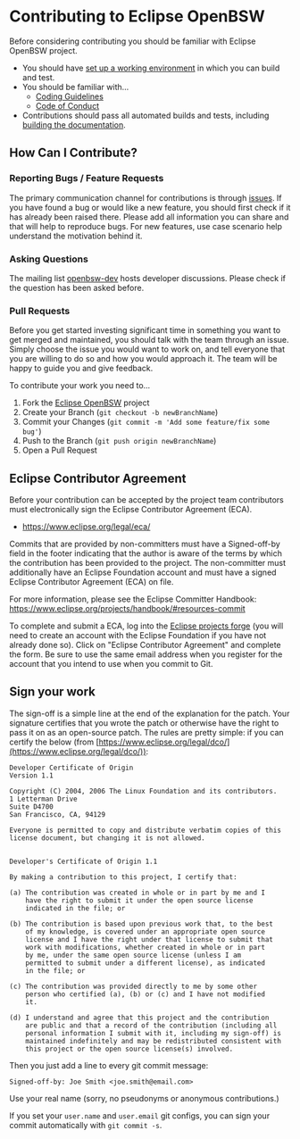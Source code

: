 # Contributing to Eclipse OpenBSW

Before considering contributing you should be familiar with Eclipse OpenBSW project.

 * You should have [set up a working environment](https://eclipse-openbsw.github.io/open-bsw/doc/learning/setup/index.html)
   in which you can build and test.
 * You should be familiar with...
    + [Coding Guidelines](https://eclipse-openbsw.github.io/open-bsw/doc/codingGuidelines/index.html)
    + [Code of Conduct](CODE_OF_CONDUCT.md)
 * Contributions should pass all automated builds and tests,
including [building the documentation](doc/README.md).

## How Can I Contribute?

### Reporting Bugs / Feature Requests

The primary communication channel for contributions is through
[issues](https://github.com/eclipse-openbsw/open-bsw/issues).
If you have found a bug or would like a new feature,
you should first check if it has already been raised there.
Please add all information you can share and that will help to reproduce bugs.
For new features, use case scenario help understand the motivation behind it.

### Asking Questions

The mailing list [openbsw-dev](https://accounts.eclipse.org/mailing-list/openbsw-dev)
hosts developer discussions.
Please check if the question has been asked before.

### Pull Requests

Before you get started investing significant time in something you want to get
merged and maintained, you should talk with the team through an issue.
Simply choose the issue you would want to work on, and tell everyone
that you are willing to do so and how you would approach it. The team will be
happy to guide you and give feedback.

To contribute your work you need to...

1. Fork the [Eclipse OpenBSW](https://github.com/eclipse-openbsw/open-bsw) project
2. Create your Branch (`git checkout -b newBranchName`)
3. Commit your Changes (`git commit -m 'Add some feature/fix some bug'`)
4. Push to the Branch (`git push origin newBranchName`)
5. Open a Pull Request

## Eclipse Contributor Agreement

Before your contribution can be accepted by the project team contributors must
electronically sign the Eclipse Contributor Agreement (ECA).

* https://www.eclipse.org/legal/eca/

Commits that are provided by non-committers must have a Signed-off-by field in
the footer indicating that the author is aware of the terms by which the
contribution has been provided to the project. The non-committer must
additionally have an Eclipse Foundation account and must have a signed Eclipse
Contributor Agreement (ECA) on file.

For more information, please see the Eclipse Committer Handbook:
https://www.eclipse.org/projects/handbook/#resources-commit

To complete and submit a ECA, log into the
[Eclipse projects forge](https://www.eclipse.org/contribute/cla/)
(you will need to create an account with the Eclipse Foundation if you have not already done so).
Click on "Eclipse Contributor Agreement" and complete the form.
Be sure to use the same email address when you register for the account
that you intend to use when you commit to Git.

## Sign your work

The sign-off is a simple line at the end of the explanation for the patch. Your
signature certifies that you wrote the patch or otherwise have the right to
pass it on as an open-source patch. The rules are pretty simple: if you can
certify the below
(from [https://www.eclipse.org/legal/dco/](https://www.eclipse.org/legal/dco/)):

```
Developer Certificate of Origin
Version 1.1

Copyright (C) 2004, 2006 The Linux Foundation and its contributors.
1 Letterman Drive
Suite D4700
San Francisco, CA, 94129

Everyone is permitted to copy and distribute verbatim copies of this
license document, but changing it is not allowed.


Developer's Certificate of Origin 1.1

By making a contribution to this project, I certify that:

(a) The contribution was created in whole or in part by me and I
    have the right to submit it under the open source license
    indicated in the file; or

(b) The contribution is based upon previous work that, to the best
    of my knowledge, is covered under an appropriate open source
    license and I have the right under that license to submit that
    work with modifications, whether created in whole or in part
    by me, under the same open source license (unless I am
    permitted to submit under a different license), as indicated
    in the file; or

(c) The contribution was provided directly to me by some other
    person who certified (a), (b) or (c) and I have not modified
    it.

(d) I understand and agree that this project and the contribution
    are public and that a record of the contribution (including all
    personal information I submit with it, including my sign-off) is
    maintained indefinitely and may be redistributed consistent with
    this project or the open source license(s) involved.
```

Then you just add a line to every git commit message:

    Signed-off-by: Joe Smith <joe.smith@email.com>

Use your real name (sorry, no pseudonyms or anonymous contributions.)

If you set your `user.name` and `user.email` git configs, you can sign your
commit automatically with `git commit -s`.